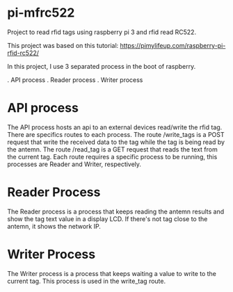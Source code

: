 # pi-mfrc522

Project to read rfid tags using raspberry pi 3 and rfid read RC522.

This project was based on this tutorial: https://pimylifeup.com/raspberry-pi-rfid-rc522/

In this project, I use 3 separated process in the boot of raspberry.

. API process
. Reader process
. Writer process

# API process

The API process hosts an api to an external devices read/write the rfid tag. There are specifics routes to each process. The route /write_tags is a POST request that write the received data to the tag while the tag is being read by the antemn. The route /read_tag is a GET request that reads the text from the current tag. Each route requires a specific process to be running, this processes are Reader and Writer, respectively.

# Reader Process

The Reader process is a process that keeps reading the antemn results and show the tag text value in a display LCD. If there's not tag close to the antemn, it shows the network IP.

# Writer Process

The Writer process is a process that keeps waiting a value to write to the current tag. This process is used in the write_tag route.
